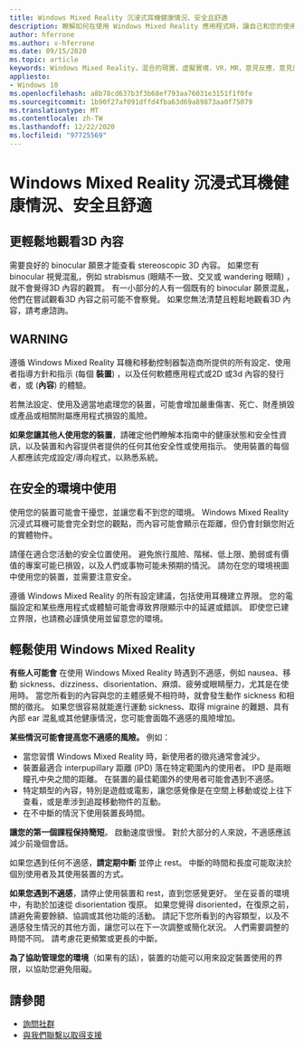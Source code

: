 ```yaml
---
title: Windows Mixed Reality 沉浸式耳機健康情況、安全且舒適
description: 瞭解如何在使用 Windows Mixed Reality 應用程式時，讓自己和您的使用者保持健康、安全且舒適。
author: hferrone
ms.author: v-hferrone
ms.date: 09/15/2020
ms.topic: article
keywords: Windows Mixed Reality，混合的現實，虛擬實境，VR，MR，意見反應，意見反應中樞，bug
appliesto:
- Windows 10
ms.openlocfilehash: a8b78cd637b3f3b68ef793aa76031e3151f1f0fe
ms.sourcegitcommit: 1b90f27af091dffd4fba63d69a89873aa0f75079
ms.translationtype: MT
ms.contentlocale: zh-TW
ms.lasthandoff: 12/22/2020
ms.locfileid: "97725569"
---
```

# <a name="windows-mixed-reality-immersive-headset-health-safety-and-comfort"></a>Windows Mixed Reality 沉浸式耳機健康情況、安全且舒適

## <a name="to-view-3d-content-more-comfortably"></a>更輕鬆地觀看3D 內容

需要良好的 binocular 願景才能查看 stereoscopic 3D 內容。 如果您有 binocular 視覺混亂，例如 strabismus (眼睛不一致、交叉或 wandering 眼睛) ，就不會覺得3D 內容的觀賞。 有一小部分的人有一個既有的 binocular 願景混亂，他們在嘗試觀看3D 內容之前可能不會察覺。 如果您無法清楚且輕鬆地觀看3D 內容，請考慮諮詢。

## <a name="warning"></a>WARNING

遵循 Windows Mixed Reality 耳機和移動控制器製造商所提供的所有設定、使用者指導方針和指示 (每個 **裝置**) ，以及任何軟體應用程式或2D 或3d 內容的發行者，或 (**內容**) 的體驗。

若無法設定、使用及適當地處理您的裝置，可能會增加嚴重傷害、死亡、財產損毀或產品或相關附屬應用程式損毀的風險。

**如果您讓其他人使用您的裝置**，請確定他們瞭解本指南中的健康狀態和安全性資訊，以及裝置和內容提供者提供的任何其他安全性或使用指示。 使用裝置的每個人都應該完成設定/導向程式，以熟悉系統。

## <a name="use-in-safe-surroundings"></a>在安全的環境中使用

使用您的裝置可能會干擾您，並讓您看不到您的環境。 Windows Mixed Reality 沉浸式耳機可能會完全對您的觀點，而內容可能會顯示在距離，但仍會封鎖您附近的實體物件。

請僅在適合您活動的安全位置使用。 避免旅行風險、階梯、低上限、脆弱或有價值的專案可能已損毀，以及人們或事物可能未預期的情況。 請勿在您的環境視圖中使用您的裝置，並需要注意安全。

遵循 Windows Mixed Reality 的所有設定建議，包括使用耳機建立界限。 您的電腦設定和某些應用程式或體驗可能會導致界限顯示中的延遲或錯誤。 即使您已建立界限，也請務必謹慎使用並留意您的環境。

## <a name="using-windows-mixed-reality-comfortably"></a>輕鬆使用 Windows Mixed Reality

**有些人可能會** 在使用 Windows Mixed Reality 時遇到不適感，例如 nausea、移動 sickness、dizziness、disorientation、麻煩、疲勞或眼睛壓力，尤其是在使用時。 當您所看到的內容與您的主體感覺不相符時，就會發生動作 sickness 和相關的徵兆。 如果您很容易就能進行運動 sickness、取得 migraine 的難題、具有內部 ear 混亂或其他健康情況，您可能會面臨不適感的風險增加。

**某些情況可能會提高您不適感的風險。** 例如：

* 當您習慣 Windows Mixed Reality 時，新使用者的徵兆通常會減少。
* 裝置最適合 interpupillary 距離 (IPD) 落在特定範圍內的使用者。 IPD 是兩眼瞳孔中央之間的距離。 在裝置的最佳範圍外的使用者可能會遇到不適感。
* 特定類型的內容，特別是遊戲或電影，讓您感覺像是在空間上移動或從上往下查看，或是牽涉到追蹤移動物件的互動。
* 在不中斷的情況下使用裝置長時間。

**讓您的第一個課程保持簡短**。 啟動速度很慢。 對於大部分的人來說，不適感應該減少前幾個會話。

如果您遇到任何不適感，**請定期中斷** 並停止 rest。 中斷的時間和長度可能取決於個別使用者及其使用裝置的方式。

**如果您遇到不適感**，請停止使用裝置和 rest，直到您感覺更好。 坐在妥善的環境中，有助於加速從 disorientation 復原。 如果您覺得 disoriented，在復原之前，請避免需要餘額、協調或其他功能的活動。 請記下您所看到的內容類型，以及不適感發生情況的其他方面，讓您可以在下一次調整或簡化狀況。 人們需要調整的時間不同。 請考慮花更頻繁或更長的中斷。

**為了協助管理您的環境**（如果有的話），裝置的功能可以用來設定裝置使用的界限，以協助您避免阻礙。


## <a name="see-also"></a>請參閱
* [詢問社群](https://answers.microsoft.com)
* [與我們聯繫以取得支援](https://support.microsoft.com/contactus/)